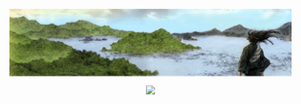 ![field](https://github.com/wowvain-dev/wowvain-dev/blob/master/edo_landscape.jpg?raw=true "Field")

<center>
<img src="https://see.fontimg.com/api/renderfont4/w12j8/eyJyIjoiZnMiLCJoIjo2NSwidyI6MTAwMCwiZnMiOjY1LCJmZ2MiOiIjMDAwMDAwIiwiYmdjIjoiI0ZGRkZGRiIsInQiOjF9/dmFpbg/assassin-ninja.png"/> </center>

<!--
**wowvain-dev/wowvain-dev** is a ✨ _special_ ✨ repository because its `README.md` (this file) appears on your GitHub profile.

Here are some ideas to get you started:

- 🔭 I’m currently working on ...
- 🌱 I’m currently learning ...
- 👯 I’m looking to collaborate on ...
- 🤔 I’m looking for help with ...
- 💬 Ask me about ...
- 📫 How to reach me: ...
- 😄 Pronouns: ...
- ⚡ Fun fact: ...
-->
